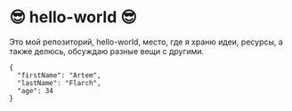 # 😎 hello-world 😎
Это мой репозиторий, hello-world, место, где я храню идеи, ресурсы, а также делюсь, обсуждаю разные вещи с другими.

```
{
  "firstName": "Artem",
  "lastName": "Flarch",
  "age": 34
}
```
